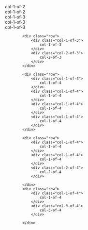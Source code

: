 <div class="row">
                <div class="col-1-of-2">
                    col-1-of-2
                </div>
                <div class="col-1-of-2">
                    col-1-of-2
                </div>
            </div>
            <div class="row">
                <div class="col-1-of-3">
                    col-1-of-3
                </div>
                <div class="col-1-of-3">
                    col-1-of-3
                </div>
                <div class="col-1-of-3">
                    col-1-of-3
                </div>
            </div>

            <div class="row">
                <div class="col-1-of-3">
                    col-1-of-3
                </div>
                <div class="col-2-of-3">
                    col-2-of-3
                </div>
            </div>

            <div class="row">
                <div class="col-1-of-4">
                    col-1-of-4
                </div>
                <div class="col-1-of-4">
                    col-1-of-4
                </div>
                <div class="col-1-of-4">
                    col-1-of-4
                </div>
                <div class="col-1-of-4">
                    col-1-of-4
                </div>
            </div>

            <div class="row">
                <div class="col-1-of-4">
                    col-1-of-4
                </div>
                <div class="col-1-of-4">
                    col-1-of-4
                </div>
                <div class="col-2-of-4">
                    col-2-of-4
                </div>
                
            </div>
            <div class="row">
                <div class="col-1-of-4">
                    col-1-of-4
                </div>
                <div class="col-3-of-4">
                    col-3-of-4
                </div>

            </div>
